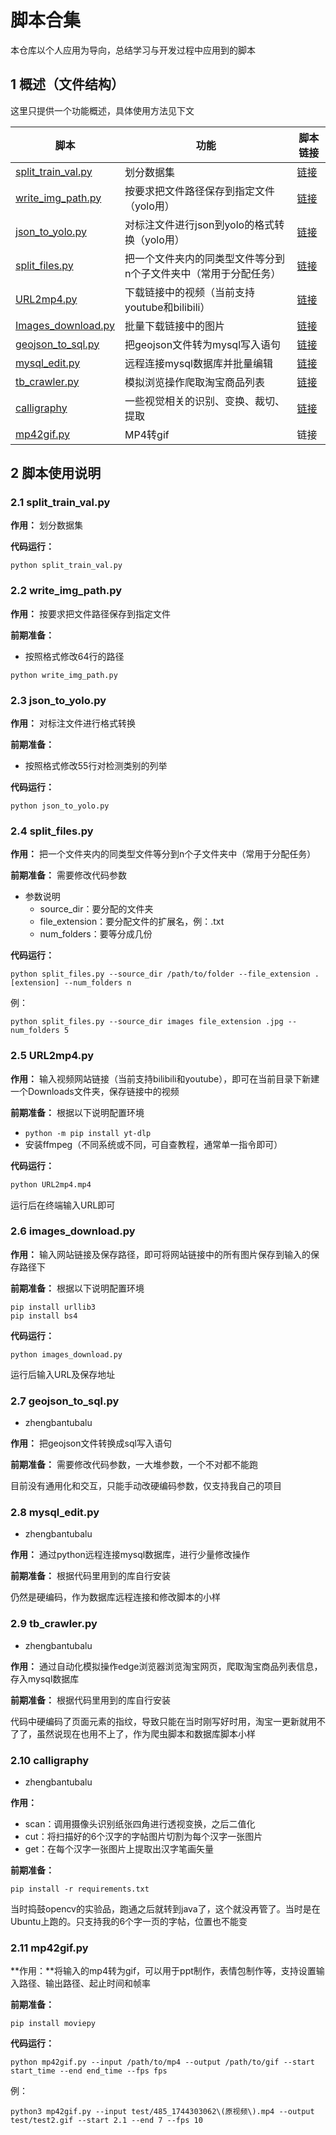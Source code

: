# 脚本合集

本仓库以个人应用为导向，总结学习与开发过程中应用到的脚本

## 1 概述（文件结构）

这里只提供一个功能概述，具体使用方法见下文

| 脚本               | 功能                                                         | 脚本链接                                                     |
| ------------------ | ------------------------------------------------------------ | ------------------------------------------------------------ |
| [split_train_val.py](#21-split_train_valpy) | 划分数据集                                                   | [链接](https://github.com/bhsh0112/Script/blob/main/yolo/split_train_val.py) |
| [write_img_path.py](#22-write_img_pathpy)  | 按要求把文件路径保存到指定文件（yolo用）                     | [链接](https://github.com/bhsh0112/Script/blob/main/yolo/write_img_path.py) |
| [json_to_yolo.py](#23-json_to_yolopy)    | 对标注文件进行json到yolo的格式转换（yolo用）                 | [链接](https://github.com/bhsh0112/Script/blob/main/yolo/json_to_yolo.py) |
| [split_files.py](#24-split_filespy)     | 把一个文件夹内的同类型文件等分到n个子文件夹中（常用于分配任务） | [链接](https://github.com/bhsh0112/Script/blob/main/split-files.py) |
| [URL2mp4.py](#25-url2mp4py)         | 下载链接中的视频（当前支持youtube和bilibili）                | [链接](https://github.com/bhsh0112/Script/blob/main/URL2mp4.py) |
| [Images_download.py](#26-images_downloadpy) | 批量下载链接中的图片                                         | [链接](https://github.com/bhsh0112/Script/blob/main/images_download.py) |
| [geojson_to_sql.py](#27-geojson_to_sqlpy)  | 把geojson文件转为mysql写入语句                              | [链接](https://github.com/bhsh0112/Script/blob/zbtbl/zbtbl/geojson_to_sql.py) |
| [mysql_edit.py](#28-mysql_editpy)      | 远程连接mysql数据库并批量编辑                                | [链接](https://github.com/bhsh0112/Script/blob/zbtbl/zbtbl/mysql_edit.py) |
| [tb_crawler.py](#29-tb_crawlerpy)      | 模拟浏览操作爬取淘宝商品列表                                 | [链接](https://github.com/bhsh0112/Script/blob/zbtbl/zbtbl/tb_crawler.py) |
| [calligraphy](#210-calligraphy)        | 一些视觉相关的识别、变换、裁切、提取                          | [链接](https://github.com/bhsh0112/Script/tree/zbtbl/zbtbl/calligraphy) |
| [mp42gif.py](#211-mp42gifpy) | MP4转gif | 链接 |

## 2 脚本使用说明

### 2.1 split_train_val.py

**作用：** 划分数据集

**代码运行：**

```
python split_train_val.py
```

### 2.2 write_img_path.py

**作用：** 按要求把文件路径保存到指定文件

**前期准备：**

- 按照格式修改64行的路径

```
python write_img_path.py
```

### 2.3 json_to_yolo.py

**作用：** 对标注文件进行格式转换

**前期准备：**

- 按照格式修改55行对检测类别的列举

**代码运行：**

```
python json_to_yolo.py
```

### 2.4 split_files.py

**作用：** 把一个文件夹内的同类型文件等分到n个子文件夹中（常用于分配任务）

**前期准备：** 需要修改代码参数

- 参数说明
  - source_dir：要分配的文件夹
  - file_extension：要分配文件的扩展名，例：.txt
  - num_folders：要等分成几份

**代码运行：**

```
python split_files.py --source_dir /path/to/folder --file_extension .[extension] --num_folders n
```

例：

```
python split_files.py --source_dir images file_extension .jpg --num_folders 5
```

### 2.5 URL2mp4.py

**作用：** 输入视频网站链接（当前支持bilibili和youtube），即可在当前目录下新建一个Downloads文件夹，保存链接中的视频

**前期准备：** 根据以下说明配置环境

- `python -m pip install yt-dlp`
- 安装ffmpeg（不同系统或不同，可自查教程，通常单一指令即可）

**代码运行：**

```bash
python URL2mp4.mp4
```

运行后在终端输入URL即可

### 2.6 images_download.py

**作用：** 输入网站链接及保存路径，即可将网站链接中的所有图片保存到输入的保存路径下

**前期准备：** 根据以下说明配置环境

```
pip install urllib3
pip install bs4
```

**代码运行：**

```
python images_download.py
```

运行后输入URL及保存地址

### 2.7 geojson_to_sql.py

- zhengbantubalu

**作用：** 把geojson文件转换成sql写入语句

**前期准备：** 需要修改代码参数，一大堆参数，一个不对都不能跑

目前没有通用化和交互，只能手动改硬编码参数，仅支持我自己的项目

### 2.8 mysql_edit.py

- zhengbantubalu

**作用：** 通过python远程连接mysql数据库，进行少量修改操作

**前期准备：** 根据代码里用到的库自行安装

仍然是硬编码，作为数据库远程连接和修改脚本的小样

### 2.9 tb_crawler.py

- zhengbantubalu

**作用：** 通过自动化模拟操作edge浏览器浏览淘宝网页，爬取淘宝商品列表信息，存入mysql数据库

**前期准备：** 根据代码里用到的库自行安装

代码中硬编码了页面元素的指纹，导致只能在当时刚写好时用，淘宝一更新就用不了了，虽然说现在也用不上了，作为爬虫脚本和数据库脚本小样

### 2.10 calligraphy

- zhengbantubalu

**作用：**

- scan：调用摄像头识别纸张四角进行透视变换，之后二值化
- cut：将扫描好的6个汉字的字帖图片切割为每个汉字一张图片
- get：在每个汉字一张图片上提取出汉字笔画矢量

**前期准备：**

```
pip install -r requirements.txt
```

当时捣鼓opencv的实验品，跑通之后就转到java了，这个就没再管了。当时是在Ubuntu上跑的。只支持我的6个字一页的字帖，位置也不能变

### 2.11 mp42gif.py

**作用：**将输入的mp4转为gif，可以用于ppt制作，表情包制作等，支持设置输入路径、输出路径、起止时间和帧率

**前期准备：**

```
pip install moviepy
```

**代码运行：**

```
python mp42gif.py --input /path/to/mp4 --output /path/to/gif --start start_time --end end_time --fps fps
```

例：

```
python3 mp42gif.py --input test/485_1744303062\(原视频\).mp4 --output test/test2.gif --start 2.1 --end 7 --fps 10
```

